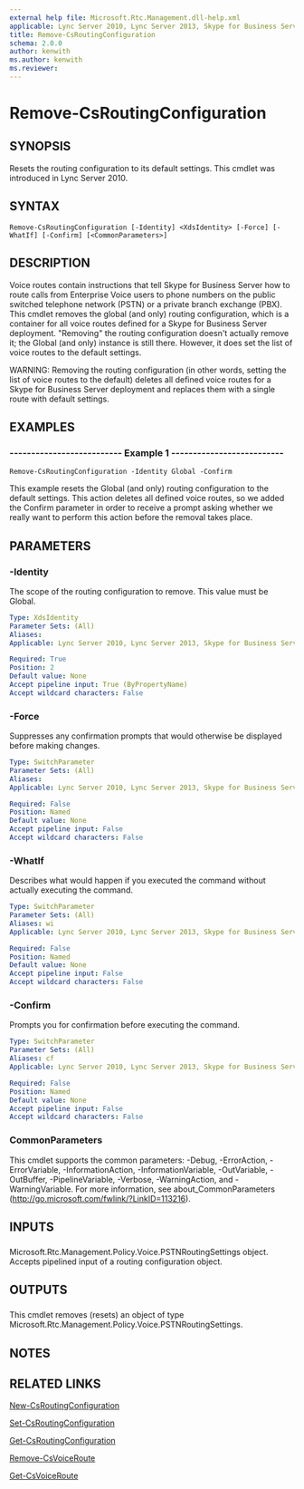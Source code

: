 ```yaml
---
external help file: Microsoft.Rtc.Management.dll-help.xml
applicable: Lync Server 2010, Lync Server 2013, Skype for Business Server 2015, Skype for Business Server 2019
title: Remove-CsRoutingConfiguration
schema: 2.0.0
author: kenwith
ms.author: kenwith
ms.reviewer:
---
```


# Remove-CsRoutingConfiguration

## SYNOPSIS
Resets the routing configuration to its default settings.
This cmdlet was introduced in Lync Server 2010.


## SYNTAX

```
Remove-CsRoutingConfiguration [-Identity] <XdsIdentity> [-Force] [-WhatIf] [-Confirm] [<CommonParameters>]
```

## DESCRIPTION
Voice routes contain instructions that tell Skype for Business Server how to route calls from Enterprise Voice users to phone numbers on the public switched telephone network (PSTN) or a private branch exchange (PBX).
This cmdlet removes the global (and only) routing configuration, which is a container for all voice routes defined for a Skype for Business Server deployment.
"Removing" the routing configuration doesn't actually remove it; the Global (and only) instance is still there.
However, it does set the list of voice routes to the default settings.

WARNING: Removing the routing configuration (in other words, setting the list of voice routes to the default) deletes all defined voice routes for a Skype for Business Server deployment and replaces them with a single route with default settings.


## EXAMPLES

### -------------------------- Example 1 --------------------------
```
Remove-CsRoutingConfiguration -Identity Global -Confirm
```

This example resets the Global (and only) routing configuration to the default settings.
This action deletes all defined voice routes, so we added the Confirm parameter in order to receive a prompt asking whether we really want to perform this action before the removal takes place.


## PARAMETERS

### -Identity
The scope of the routing configuration to remove.
This value must be Global.

```yaml
Type: XdsIdentity
Parameter Sets: (All)
Aliases: 
Applicable: Lync Server 2010, Lync Server 2013, Skype for Business Server 2015, Skype for Business Server 2019

Required: True
Position: 2
Default value: None
Accept pipeline input: True (ByPropertyName)
Accept wildcard characters: False
```

### -Force
Suppresses any confirmation prompts that would otherwise be displayed before making changes.

```yaml
Type: SwitchParameter
Parameter Sets: (All)
Aliases: 
Applicable: Lync Server 2010, Lync Server 2013, Skype for Business Server 2015, Skype for Business Server 2019

Required: False
Position: Named
Default value: None
Accept pipeline input: False
Accept wildcard characters: False
```

### -WhatIf
Describes what would happen if you executed the command without actually executing the command.

```yaml
Type: SwitchParameter
Parameter Sets: (All)
Aliases: wi
Applicable: Lync Server 2010, Lync Server 2013, Skype for Business Server 2015, Skype for Business Server 2019

Required: False
Position: Named
Default value: None
Accept pipeline input: False
Accept wildcard characters: False
```

### -Confirm
Prompts you for confirmation before executing the command.

```yaml
Type: SwitchParameter
Parameter Sets: (All)
Aliases: cf
Applicable: Lync Server 2010, Lync Server 2013, Skype for Business Server 2015, Skype for Business Server 2019

Required: False
Position: Named
Default value: None
Accept pipeline input: False
Accept wildcard characters: False
```

### CommonParameters
This cmdlet supports the common parameters: -Debug, -ErrorAction, -ErrorVariable, -InformationAction, -InformationVariable, -OutVariable, -OutBuffer, -PipelineVariable, -Verbose, -WarningAction, and -WarningVariable. For more information, see about_CommonParameters (http://go.microsoft.com/fwlink/?LinkID=113216).

## INPUTS

###  
Microsoft.Rtc.Management.Policy.Voice.PSTNRoutingSettings object.
Accepts pipelined input of a routing configuration object.

## OUTPUTS

###  
This cmdlet removes (resets) an object of type Microsoft.Rtc.Management.Policy.Voice.PSTNRoutingSettings.

## NOTES

## RELATED LINKS

[New-CsRoutingConfiguration](New-CsRoutingConfiguration.md)

[Set-CsRoutingConfiguration](Set-CsRoutingConfiguration.md)

[Get-CsRoutingConfiguration](Get-CsRoutingConfiguration.md)

[Remove-CsVoiceRoute](Remove-CsVoiceRoute.md)

[Get-CsVoiceRoute](Get-CsVoiceRoute.md)

